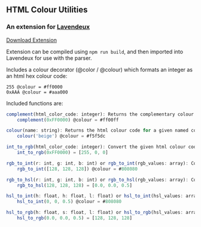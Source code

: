 ## HTML Colour Utilities
### An extension for [Lavendeux](https://rscarson.github.io/lavendeux/)

[Download Extension](https://github.com/rscarson/lavendeux-colour/releases/latest/download/lavendeux-colour.js)

Extension can be compiled using ```npm run build```, and then imported into Lavendeux for use with the parser.

Includes a colour decorator (@color / @colour) which formats an integer as an html hex colour code:
```
255 @colour = #ff0000
0xAAA @colour = #aaa000
```

Included functions are:
```javascript
complement(html_color_code: integer): Returns the complementary colour code for the given colour
    complement(0xFF0000) @colour = #ff00ff

colour(name: string): Returns the html colour code for a given named colour
    colour('beige') @colour = #f5f5dc

int_to_rgb(html_color_code: integer): Convert the given html colour code into an array of [r,g,b]
    int_to_rgb(0xFF0000) = [255, 0, 0]

rgb_to_int(r: int, g: int, b: int) or rgb_to_int(rgb_values: array): Convert the given [r,g,b] values into an html colour code
    rgb_to_int([128, 128, 128]) @colour = #808080

rgb_to_hsl(r: int, g: int, b: int) or rgb_to_hsl(rgb_values: array): Convert the given [r,g,b] values into a set of [h,s,l] values
    rgb_to_hsl(128, 128, 128) = [0.0, 0.0, 0.5]

hsl_to_int(h: float, h: float, l: float) or hsl_to_int(hsl_values: array): Convert the given [h,s,l] values into an html colour code
    hsl_to_int(0, 0, 0.5) @colour = #808080

hsl_to_rgb(h: float, s: float, l: float) or hsl_to_rgb(hsl_values: array): Convert the given [h,s,l] values into a set of [r,g,b] values
    hsl_to_rgb(0.0, 0.0, 0.5) = [128, 128, 128]
```